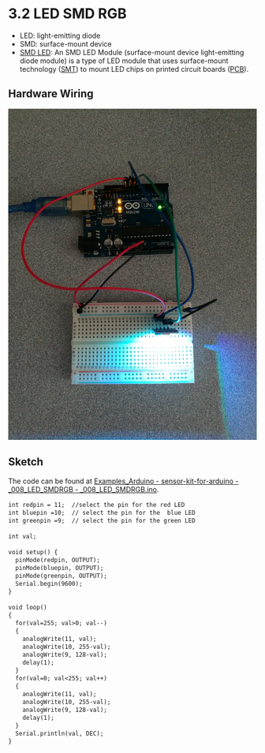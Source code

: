 # 3.2 LED SMD RGB

* LED: light-emitting diode
* SMD: surface-mount device
* [SMD LED](https://en.wikipedia.org/wiki/SMD_LED_Module): An SMD LED Module (surface-mount device light-emitting diode module) is a type of LED module that uses surface-mount technology ([SMT](https://en.wikipedia.org/wiki/Surface-mount_technology)) to mount LED chips on printed circuit boards ([PCB](https://en.wikipedia.org/wiki/Printed_circuit_boards)).

## Hardware Wiring

![Image](../../Examples/sensor-kit-for-arduino/008_led_smdrgb.jpg)


## Sketch

The code can be found at [Examples_Arduino - sensor-kit-for-arduino - _008_LED_SMDRGB - _008_LED_SMDRGB.ino](https://github.com/LongerVisionRobot/Examples_Arduino/tree/master/sensor-kit-for-arduino/_008_LED_SMDRGB/_008_LED_SMDRGB.ino).
```
int redpin = 11;  //select the pin for the red LED
int bluepin =10;  // select the pin for the  blue LED
int greenpin =9;  // select the pin for the green LED

int val;

void setup() {
  pinMode(redpin, OUTPUT);
  pinMode(bluepin, OUTPUT);
  pinMode(greenpin, OUTPUT);
  Serial.begin(9600);
}

void loop() 
{
  for(val=255; val>0; val--)
  {
    analogWrite(11, val);
    analogWrite(10, 255-val);
    analogWrite(9, 128-val);
    delay(1); 
  }
  for(val=0; val<255; val++)
  {
    analogWrite(11, val);
    analogWrite(10, 255-val);
    analogWrite(9, 128-val);
    delay(1); 
  }
  Serial.println(val, DEC);
}
```